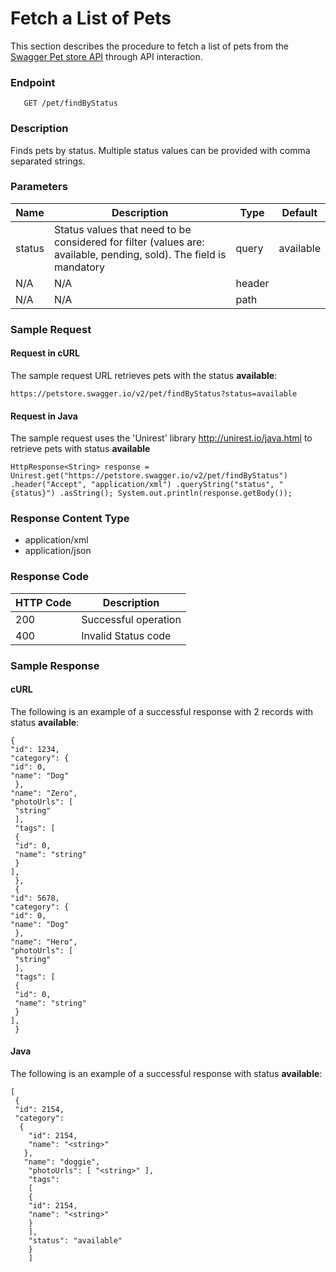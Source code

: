 

# Fetch a List of Pets

This section describes the procedure to fetch a list of pets from the [Swagger Pet store API](https://petstore.swagger.io/) through API interaction.


### Endpoint
       GET /pet/findByStatus

### Description
Finds pets by status.
Multiple status values can be provided with comma separated strings.

       
### Parameters

| Name|Description|Type  |Default|
|--------|-------------------------------------------------------------------------------------------|------|------------|
| status |Status values that need to be considered for filter (values are: available, pending, sold). The field is mandatory |query | available
| N/A|N/A|header|  
|N/A| N/A|path| 


### Sample Request

#### Request in cURL
The sample request URL  retrieves pets with the status **available**: 

    https://petstore.swagger.io/v2/pet/findByStatus?status=available

#### Request in Java 
The sample request uses the 'Unirest' library  http://unirest.io/java.html  to retrieve pets with status **available**

    HttpResponse<String> response = Unirest.get("https://petstore.swagger.io/v2/pet/findByStatus") .header("Accept", "application/xml") .queryString("status", "{status}") .asString(); System.out.println(response.getBody());

### Response Content Type
-   application/xml
-   application/json

### Response Code

| HTTP Code       |Description                          |           
|--------------|-------------------------------|
|200           |Successful operation   
|400           |Invalid Status code

### Sample Response

#### cURL

The following is an example of a successful response with 2 records with status **available**:

    {
    "id": 1234,
    "category": {
    "id": 0,
    "name": "Dog"
     },
    "name": "Zero",
    "photoUrls": [
     "string"
     ],
     "tags": [
     {
     "id": 0,
     "name": "string"
     }
    ],
     },
     {
    "id": 5678,
    "category": {
    "id": 0,
    "name": "Dog"
     },
    "name": "Hero",
    "photoUrls": [
     "string"
     ],
     "tags": [
     {
     "id": 0,
     "name": "string"
     }
    ],
     }
     

#### Java
The following is an example of a successful  response with status **available**:

    [
     { 
     "id": 2154, 
     "category": 
      { 
        "id": 2154, 
        "name": "<string>" 
       }, 
       "name": "doggie",
        "photoUrls": [ "<string>" ], 
        "tags": 
        [ 
        { 
        "id": 2154, 
        "name": "<string>" 
        } 
        ], 
        "status": "available" 
        } 
        ]


<!--stackedit_data:
eyJwcm9wZXJ0aWVzIjoidGl0bGU6IFBldFN0b3JlXG5hdXRob3
I6IFRydXB0aVxuc3RhdHVzOiBGcnN0IGRyYWZ0XG5kYXRlOiAy
Mi0wMy0yMDI0XG4iLCJoaXN0b3J5IjpbODc5NDI4NTM0LC02Nj
cxNjY1OTZdfQ==
-->